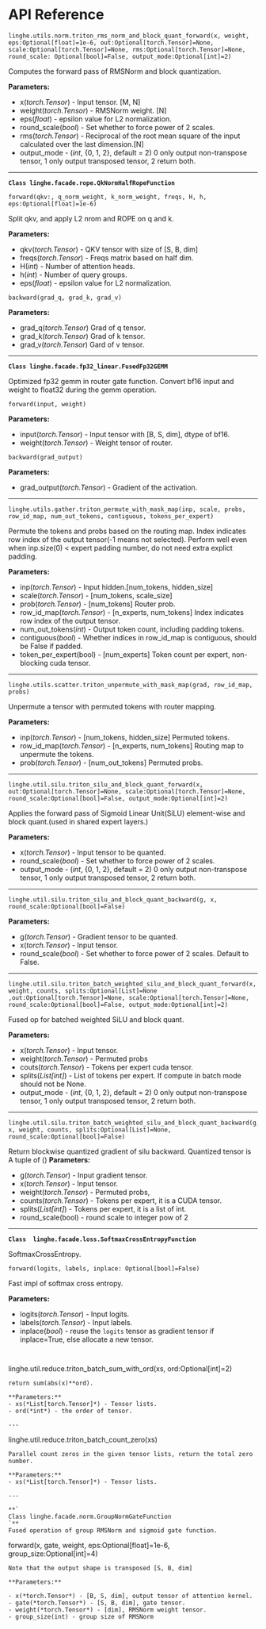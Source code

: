 # API Reference


```
linghe.utils.norm.triton_rms_norm_and_block_quant_forward(x, weight, eps:Optional[float]=1e-6, out:Optional[torch.Tensor]=None, scale:Optional[torch.Tensor]=None, rms:Optional[torch.Tensor]=None, round_scale: Optional[bool]=False, output_mode:Optional[int]=2)
```

Computes the forward pass of RMSNorm and block quantization.

**Parameters:**  
- x(*torch.Tensor*) - Input tensor. [M, N]
- weight(*torch.Tensor*) - RMSNorm weight. [N]
- eps(*float*) -  epsilon value for L2 normalization.
- round_scale(*bool*) - Set whether to force power of 2 scales.
- rms(*torch.Tensor*) - Reciprocal of the root mean square of the input calculated over the last dimension.[N]
- output_mode - (*int*,  {0, 1, 2}, default = 2) 0 only output non-transpose tensor, 1 only output transposed tensor, 2 return both.

---

**`
Class linghe.facade.rope.QkNormHalfRopeFunction
`**

```
forward(qkv:, q_norm_weight, k_norm_weight, freqs, H, h, eps:Optional[float]=1e-6)
```
Split qkv, and apply L2 nrom and ROPE on q and k.

**Parameters:**  
- qkv(*torch.Tensor*) - QKV tensor with size of [S, B, dim]
- freqs(*torch.Tensor*) - Freqs matrix based on half dim.
- H(*int*) - Number of attention heads.
- h(*int*) - Number of query groups.
- eps(*float*) -  epsilon value for L2 normalization.

```
backward(grad_q, grad_k, grad_v)
```
**Parameters:**  
- grad_q(*torch.Tensor*) Grad of q tensor.
- grad_k(*torch.Tensor*) Grad of k tensor.
- grad_v(*torch.Tensor*) Gard of v tensor.

---

**`
Class linghe.facade.fp32_linear.FusedFp32GEMM
`**

Optimized fp32 gemm in router gate function. Convert bf16 input and weight to float32 during the gemm operation.

```
forward(input, weight)
```
**Parameters:**  
- input(*torch.Tensor*) - Input tensor with [B, S, dim], dtype of bf16.
- weight(*torch.Tensor*) - Weight tensor of router.

```
backward(grad_output)
```
**Parameters:**  
- grad_output(*torch.Tensor*) - Gradient of the activation.

---

```
linghe.utils.gather.triton_permute_with_mask_map(inp, scale, probs, row_id_map, num_out_tokens, contiguous, tokens_per_expert)
```
Permute the tokens and probs based on the routing map. Index indicates row index of the output tensor(-1 means not selected). Perform well even when inp.size(0) < expert padding number, do not need extra explict padding.

**Parameters:**  
- inp(*torch.Tensor*) - Input hidden.[num_tokens, hidden_size]
- scale(*torch.Tensor*) - [num_tokens, scale_size] 
- prob(*torch.Tensor*) - [num_tokens] Router prob.
- row_id_map(*torch.Tensor*) - [n_experts, num_tokens] Index indicates row index of the output tensor.
- num_out_tokens(*int*) - Output token count, including padding tokens.
- contiguous(*bool*) - Whether indices in row_id_map is contiguous, should be False if padded.
- token_per_expert(bool) - [num_experts] Token count per expert, non-blocking cuda tensor.

---

```
linghe.utils.scatter.triton_unpermute_with_mask_map(grad, row_id_map, probs)
```
Unpermute a tensor with permuted tokens with router mapping.

**Parameters:**  
- inp(*torch.Tensor*) - [num_tokens, hidden_size] Permuted tokens.
- row_id_map(*torch.Tensor*) - [n_experts, num_tokens] Routing map to unpermute the tokens.
- prob(*torch.Tensor*) - [num_out_tokens] Permuted probs.

---

```
linghe.util.silu.triton_silu_and_block_quant_forward(x, out:Optional[torch.Tensor]=None, scale:Optional[torch.Tensor]=None, round_scale:Optional[bool]=False, output_mode:Optional[int]=2)
```

Applies the forward pass of Sigmoid Linear Unit(SiLU) element-wise and block quant.(used in shared expert layers.)

**Parameters:**  
- x(*torch.Tensor*) - Input tensor to be quanted.
- round_scale(*bool*) - Set whether to force power of 2 scales.
- output_mode - (*int*,  {0, 1, 2}, default = 2) 0 only output non-transpose tensor, 1 only output transposed tensor, 2 return both.

---

```
linghe.util.silu.triton_silu_and_block_quant_backward(g, x, round_scale:Optional[bool]=False)
```
**Parameters:**  
- g(*torch.Tensor*) - Gradient tensor to be quanted.
- x(*torch.Tensor*) - Input tensor.
- round_scale(*bool*) - Set whether to force power of 2 scales. Default to False.

---

```
linghe.util.silu.triton_batch_weighted_silu_and_block_quant_forward(x, weight, counts, splits:Optional[List]=None ,out:Optional[torch.Tensor]=None, scale:Optional[torch.Tensor]=None, round_scale:Optional[bool]=False, output_mode:Optional[int]=2)
```

Fused op for batched weighted SiLU and block quant.

**Parameters:**  
- x(*torch.Tensor*) - Input tensor.
- weight(*torch.Tensor*)  - Permuted probs
- couts(*torch.Tensor*)  - Tokens per expert cuda tensor.
- splits(*List[int]*) - List of tokens per expert. If compute in batch mode should not be None.
- output_mode - (*int*,  {0, 1, 2}, default = 2) 0 only output non-transpose tensor, 1 only output transposed tensor, 2 return both.

---

```
linghe.util.silu.triton_batch_weighted_silu_and_block_quant_backward(g, x, weight, counts, splits:Optional[List]=None, round_scale:Optional[bool]=False)
```
Return blockwise quantized gradient of silu backward.
Quantized tensor is A tuple of ()
**Parameters:**  
- g(*torch.Tensor*) - Input gradient tensor.
- x(*torch.Tensor*) - Input tensor.
- weight(*torch.Tensor*)  - Permuted probs, 
- counts(*torch.Tensor*)  - Tokens per expert, it is a CUDA tensor.
- splits(*List[int]*) - Tokens per expert, it is a list of int.
- round_scale(bool) - round  scale to integer pow of 2
---

**`
Class  linghe.facade.loss.SoftmaxCrossEntropyFunction
`**

SoftmaxCrossEntropy.

```
forward(logits, labels, inplace: Optional[bool]=False) 
```

Fast impl of softmax cross entropy.

**Parameters:**  
- logits(*torch.Tensor*) - Input logits.
- labels(*torch.Tensor*) - Input labels.
- inplace(*bool*) - reuse the `logits` tensor as gradient tensor if inplace=True, else allocate a new tensor.

```


```
linghe.util.reduce.triton_batch_sum_with_ord(xs, ord:Optional[int]=2) 
```
return sum(abs(x)**ord).

**Parameters:**  
- xs(*List[torch.Tensor]*) - Tensor lists.
- ord(*int*) - the order of tensor.

--- 

```
linghe.util.reduce.triton_batch_count_zero(xs) 
```
Parallel count zeros in the given tensor lists, return the total zero number.

**Parameters:**  
- xs(*List[torch.Tensor]*) - Tensor lists.

--- 

**`
Class linghe.facade.norm.GroupNormGateFunction
`**
Fused operation of group RMSNorm and sigmoid gate function.

```
forward(x, gate, weight, eps:Optional[float]=1e-6, group_size:Optional[int]=4)
```
Note that the output shape is transposed [S, B, dim]

**Parameters:**  

- x(*torch.Tensor*) - [B, S, dim], output tensor of attention kernel.
- gate(*torch.Tensor*) - [S, B, dim], gate tensor. 
- weight(*torch.Tensor*) - [dim], RMSNorm weight tensor.
- group_size(int) - group size of RMSNorm
```
